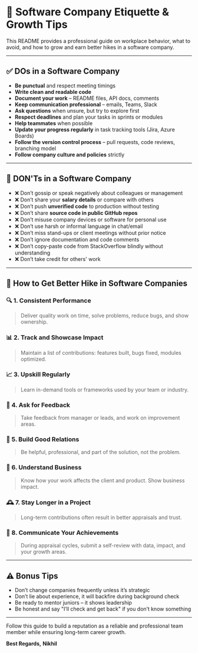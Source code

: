 # 🏢 Software Company Etiquette & Growth Tips 

This README provides a professional guide on workplace behavior, what to avoid, and how to grow and earn better hikes in a software company.

---

## ✅ DOs in a Software Company

* **Be punctual** and respect meeting timings
* **Write clean and readable code**
* **Document your work** – README files, API docs, comments
* **Keep communication professional** – emails, Teams, Slack
* **Ask questions** when unsure, but try to explore first
* **Respect deadlines** and plan your tasks in sprints or modules
* **Help teammates** when possible
* **Update your progress regularly** in task tracking tools (Jira, Azure Boards)
* **Follow the version control process** – pull requests, code reviews, branching model
* **Follow company culture and policies** strictly

---

## 🚫 DON'Ts in a Software Company

* ❌ Don’t gossip or speak negatively about colleagues or management
* ❌ Don’t share your **salary details** or compare with others
* ❌ Don’t push **unverified code** to production without testing
* ❌ Don’t share **source code in public GitHub repos**
* ❌ Don’t misuse company devices or software for personal use
* ❌ Don’t use harsh or informal language in chat/email
* ❌ Don’t miss stand-ups or client meetings without prior notice
* ❌ Don’t ignore documentation and code comments
* ❌ Don’t copy-paste code from StackOverflow blindly without understanding
* ❌ Don’t take credit for others' work

---

## 💸 How to Get Better Hike in Software Companies

### 🔍 1. Consistent Performance

> Deliver quality work on time, solve problems, reduce bugs, and show ownership.

### 📊 2. Track and Showcase Impact

> Maintain a list of contributions: features built, bugs fixed, modules optimized.

### 📈 3. Upskill Regularly

> Learn in-demand tools or frameworks used by your team or industry.

### 📢 4. Ask for Feedback

> Take feedback from manager or leads, and work on improvement areas.

### 🤝 5. Build Good Relations

> Be helpful, professional, and part of the solution, not the problem.

### 🧠 6. Understand Business

> Know how your work affects the client and product. Show business impact.

### 🕰 7. Stay Longer in a Project

> Long-term contributions often result in better appraisals and trust.

### 💬 8. Communicate Your Achievements

> During appraisal cycles, submit a self-review with data, impact, and your growth areas.

---

## ⚠️ Bonus Tips

* Don’t change companies frequently unless it’s strategic
* Don’t lie about experience, it will backfire during background check
* Be ready to mentor juniors – it shows leadership
* Be honest and say "I’ll check and get back" if you don’t know something

---

Follow this guide to build a reputation as a reliable and professional team member while ensuring long-term career growth.

**Best Regards,**
**Nikhil**
